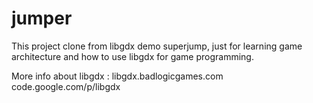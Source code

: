 jumper
======
This project clone from libgdx demo superjump,
just for learning game architecture and how to
use libgdx for game programming. 

More info about libgdx :
libgdx.badlogicgames.com
code.google.com/p/libgdx
